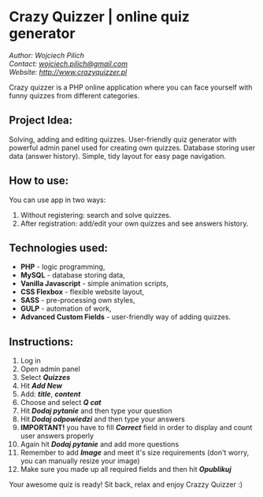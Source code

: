 # Crazy Quizzer | online quiz generator
*Author: Wojciech Pilich* <br>
*Contact: wojciech.pilich@gmail.com* <br>
*Website: *http://www.crazyquizzer.pl**

Crazy quizzer is a PHP online application where you can face yourself with funny quizzes from different categories.

## Project Idea:
Solving, adding and editing quizzes. User-friendly quiz generator with powerful admin panel used for creating own quizzes. Database storing user data (answer history). Simple, tidy layout for easy page navigation. 

## How to use:
You can use app in two ways:
1. Without registering: search and solve quizzes.
2. After registration: add/edit your own quizzes and see answers history.

## Technologies used:
* **PHP** - logic programming,
* **MySQL** - database storing data,
* **Vanilla Javascript** - simple animation scripts,
* **CSS Flexbox** - flexible website layout,
* **SASS** - pre-processing own styles,
* **GULP** - automation of work,
* **Advanced Custom Fields** - user-friendly way of adding quizzes.

## Instructions:
1. Log in
2. Open admin panel
3. Select __*Quizzes*__ 
4. Hit __*Add New*__
5. Add: __*title*__, __*content*__
6. Choose and select __*Q cat*__
7. Hit __*Dodaj pytanie*__ and then type your question
8. Hit __*Dodaj odpowiedzi*__ and then type your answers
9. **IMPORTANT!** you have to fill __*Correct*__ field in order to display and count user answers properly
10. Again hit __*Dodaj pytanie*__ and add more questions
11. Remember to add __*Image*__ and meet it's size requirements (don't worry, you can manually resize your image)
12. Make sure you made up all required fields and then hit __*Opublikuj*__

Your awesome quiz is ready! Sit back, relax and enjoy Crazzy Quizzer :)



